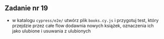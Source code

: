 ## Zadanie nr 19

- w katalogu `cypress/e2e/` utwórz plik `books.cy.js` i przygotuj test, który przejdzie przez całe flow dodawnia nowych książek, oznaczenia ich jako ulubione i usuwania z ulubionych
